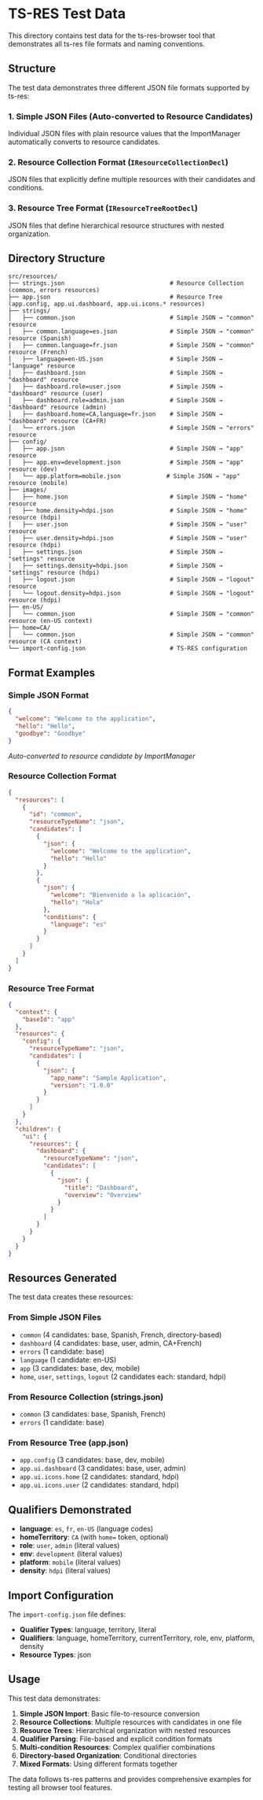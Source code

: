# TS-RES Test Data

This directory contains test data for the ts-res-browser tool that demonstrates all ts-res file formats and naming conventions.

## Structure

The test data demonstrates three different JSON file formats supported by ts-res:

### 1. Simple JSON Files (Auto-converted to Resource Candidates)
Individual JSON files with plain resource values that the ImportManager automatically converts to resource candidates.

### 2. Resource Collection Format (`IResourceCollectionDecl`)
JSON files that explicitly define multiple resources with their candidates and conditions.

### 3. Resource Tree Format (`IResourceTreeRootDecl`)
JSON files that define hierarchical resource structures with nested organization.

## Directory Structure

```
src/resources/
├── strings.json                              # Resource Collection (common, errors resources)
├── app.json                                  # Resource Tree (app.config, app.ui.dashboard, app.ui.icons.* resources)
├── strings/
│   ├── common.json                           # Simple JSON → "common" resource
│   ├── common.language=es.json               # Simple JSON → "common" resource (Spanish)
│   ├── common.language=fr.json               # Simple JSON → "common" resource (French)
│   ├── language=en-US.json                   # Simple JSON → "language" resource
│   ├── dashboard.json                        # Simple JSON → "dashboard" resource
│   ├── dashboard.role=user.json              # Simple JSON → "dashboard" resource (user)
│   ├── dashboard.role=admin.json             # Simple JSON → "dashboard" resource (admin)
│   ├── dashboard.home=CA,language=fr.json    # Simple JSON → "dashboard" resource (CA+FR)
│   └── errors.json                           # Simple JSON → "errors" resource
├── config/
│   ├── app.json                              # Simple JSON → "app" resource
│   ├── app.env=development.json              # Simple JSON → "app" resource (dev)
│   └── app.platform=mobile.json             # Simple JSON → "app" resource (mobile)
├── images/
│   ├── home.json                             # Simple JSON → "home" resource
│   ├── home.density=hdpi.json                # Simple JSON → "home" resource (hdpi)
│   ├── user.json                             # Simple JSON → "user" resource
│   ├── user.density=hdpi.json                # Simple JSON → "user" resource (hdpi)
│   ├── settings.json                         # Simple JSON → "settings" resource
│   ├── settings.density=hdpi.json            # Simple JSON → "settings" resource (hdpi)
│   ├── logout.json                           # Simple JSON → "logout" resource
│   └── logout.density=hdpi.json              # Simple JSON → "logout" resource (hdpi)
├── en-US/
│   └── common.json                           # Simple JSON → "common" resource (en-US context)
├── home=CA/
│   └── common.json                           # Simple JSON → "common" resource (CA context)
└── import-config.json                        # TS-RES configuration
```

## Format Examples

### Simple JSON Format
```json
{
  "welcome": "Welcome to the application",
  "hello": "Hello",
  "goodbye": "Goodbye"
}
```
*Auto-converted to resource candidate by ImportManager*

### Resource Collection Format
```json
{
  "resources": [
    {
      "id": "common",
      "resourceTypeName": "json", 
      "candidates": [
        {
          "json": {
            "welcome": "Welcome to the application",
            "hello": "Hello"
          }
        },
        {
          "json": {
            "welcome": "Bienvenido a la aplicación", 
            "hello": "Hola"
          },
          "conditions": {
            "language": "es"
          }
        }
      ]
    }
  ]
}
```

### Resource Tree Format
```json
{
  "context": {
    "baseId": "app"
  },
  "resources": {
    "config": {
      "resourceTypeName": "json",
      "candidates": [
        {
          "json": {
            "app_name": "Sample Application",
            "version": "1.0.0"
          }
        }
      ]
    }
  },
  "children": {
    "ui": {
      "resources": {
        "dashboard": {
          "resourceTypeName": "json",
          "candidates": [
            {
              "json": {
                "title": "Dashboard",
                "overview": "Overview"
              }
            }
          ]
        }
      }
    }
  }
}
```

## Resources Generated

The test data creates these resources:

### From Simple JSON Files
- `common` (4 candidates: base, Spanish, French, directory-based)
- `dashboard` (4 candidates: base, user, admin, CA+French)
- `errors` (1 candidate: base)
- `language` (1 candidate: en-US)
- `app` (3 candidates: base, dev, mobile)
- `home`, `user`, `settings`, `logout` (2 candidates each: standard, hdpi)

### From Resource Collection (strings.json)
- `common` (3 candidates: base, Spanish, French)
- `errors` (1 candidate: base)

### From Resource Tree (app.json)
- `app.config` (3 candidates: base, dev, mobile)
- `app.ui.dashboard` (3 candidates: base, user, admin)
- `app.ui.icons.home` (2 candidates: standard, hdpi)
- `app.ui.icons.user` (2 candidates: standard, hdpi)

## Qualifiers Demonstrated

- **language**: `es`, `fr`, `en-US` (language codes)
- **homeTerritory**: `CA` (with `home=` token, optional)
- **role**: `user`, `admin` (literal values)
- **env**: `development` (literal values)
- **platform**: `mobile` (literal values)
- **density**: `hdpi` (literal values)

## Import Configuration

The `import-config.json` file defines:
- **Qualifier Types**: language, territory, literal
- **Qualifiers**: language, homeTerritory, currentTerritory, role, env, platform, density
- **Resource Types**: json

## Usage

This test data demonstrates:

1. **Simple JSON Import**: Basic file-to-resource conversion
2. **Resource Collections**: Multiple resources with candidates in one file
3. **Resource Trees**: Hierarchical organization with nested resources
4. **Qualifier Parsing**: File-based and explicit condition formats
5. **Multi-condition Resources**: Complex qualifier combinations
6. **Directory-based Organization**: Conditional directories
7. **Mixed Formats**: Using different formats together

The data follows ts-res patterns and provides comprehensive examples for testing all browser tool features. 